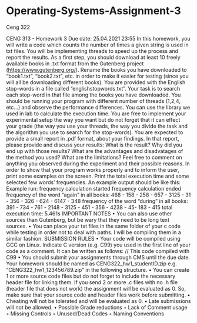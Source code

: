 # Operating-Systems-Assignment-3
Ceng 322

CENG 313 - Homework 3
Due date: 25.04.2021 23:55
In this homework, you will write a code which counts the number of times a given
string is used in txt files. You will be implementing threads to speed up the process
and report the results.
As a first step, you should download at least 10 freely available books in .txt format
from the Gutenberg project (https://www.gutenberg.org/). Rename the books you have
downloaded to “book1.txt”, “book2.txt”, etc. in order to make it easier for testing
(since you will all be downloading different books).
You are provided with the English stop-words in a file called “englishstopwords.txt”.
Your task is to search each stop-word in that file among the books you have
downloaded. You should be running your program with different number of threads
(1,2,4, etc...) and observe the performance differences. You can use the library we
used in lab to calculate the execution time.
You are free to implement your experimental setup the way you want but do not forget
that it can effect your grade (the way you use your threads, the way you divide the
task and the algorithm you use to search for the stop-words).
You are expected to provide a small report in .pdf format, about your findings. In that
report, please provide and discuss your results: What is the result? Why did you end
up with those results? What are the advantages and disadvatages of the method you
used? What are the limitations? Feel free to comment on anything you observed
during the experiment and their possible reasons.
In order to show that your program works properly and to inform the user, print some
examples on the screen. Print the total execution time and some selected few words’
frequencies. An example output should be like this:
Example run:
frequency calculation started
frequency calculation ended
frequency of the word “again” in all books:
468 - 158 - 258 - 657 - 3125 - 31 - 356 - 326 - 624 - 6147 - 348
frequency of the word “during” in all books:
391 - 734 - 761 - 2148 - 3125 - 451 - 356 - 4238 - 45- 183 - 415
total execution time: 5.461s
IMPORTANT NOTES
• You can also use other sources than Gutenberg, but be wary that they need to
be long text sources.
• You can place your txt files in the same folder of your c code while testing in
order not to deal with paths. I will be compiling them in a similar fashion.
SUBMISSION RULES
• Your code will be compiled using GCC on Linux. Indicate C version (e.g. C99)
you used in the first line of your code as a comment. It can be written as
follows:
// This code compiled with C99
• You should submit your assignments through CMS until the due date. Your
homework should be named as CENG322_hw1_studentID.zip
e.g. “CENG322_hw1_123456789.zip” in the following structure.
• You can create 1 or more source code files but do not forget to include the
necessary header file for linking them. If you send 2 or more .c files with no .h
file (header file that does not work) the assignment will be evaluated as 0. So,
make sure that your source code and header files work before submitting.
• Cheating will not be tolerated and will be evaluated as 0.
• Late submissions will not be allowed.
• Possible Grade reductions
◦ Lack of Comment usage
◦ Missing Controls
◦ Unused/Dead Codes
◦ Naming Conventions
